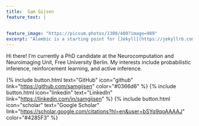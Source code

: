 ```yaml
---
title:  Sam Gijsen
feature_text: |
  
  
feature_image: "https://picsum.photos/1300/400?image=989"
excerpt: "Alembic is a starting point for [Jekyll](https://jekyllrb.com/) projects. Rather than starting from scratch, this boilerplate is designed to get the ball rolling immediately. Install it, configure it, tweak it, push it."
---
```


Hi there! I'm currently a PhD candidate at the Neurocomputation and Neuroimaging Unit, Free University Berlin. My interests include probabilistic inference, reinforcement learning, and active inference.

{% include button.html text="GitHub" icon="github" link="https://github.com/samgijsen" color="#0366d6" %} {% include button.html icon="linkedin" text="LinkedIn" link="https://linkedin.com/in/samgijsen" %} {% include button.html icon="scholar" text="Google Scholar" link="https://scholar.google.com/citations?hl=en&user=bSYq9qoAAAAJ" color="#4285F3" %}

